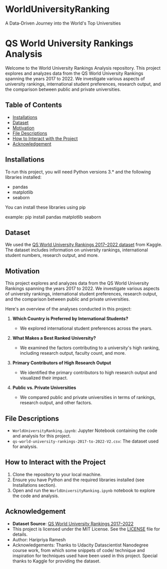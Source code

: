 # WorldUniversityRanking
A Data-Driven Journey into the World's Top Universities

# QS World University Rankings Analysis

Welcome to the World University Rankings Analysis repository. This project explores and analyzes data from the QS World University Rankings spanning the years 2017 to 2022. We investigate various aspects of university rankings, international student preferences, research output, and the comparison between public and private universities.

## Table of Contents
- [Installations](#installations)
- [Dataset](#dataset)
- [Motivation](#motivation)
- [File Descriptions](#filedescriptions)
- [How to Interact with the Project](#interact)
- [Acknowledgement](#acknowledgement)

## Installations
To run this project, you will need Python versions 3.* and the following libraries installed:

- pandas
- matplotlib
- seaborn

You can install these libraries using pip

example:
pip install pandas matplotlib seaborn

## Dataset

We used the [QS World University Rankings 2017–2022 dataset](https://www.kaggle.com/datasets/padhmam/qs-world-university-rankings-2017-2022) from Kaggle. The dataset includes information on university rankings, international student numbers, research output, and more.

## Motivation
This project explores and analyzes data from the QS World University Rankings spanning the years 2017 to 2022. We investigate various aspects of university rankings, international student preferences, research output, and the comparison between public and private universities. 

Here's an overview of the analyses conducted in this project:

1. **Which Country is Preferred by International Students?**
   - We explored international student preferences across the years.

2. **What Makes a Best Ranked University?**
   - We examined the factors contributing to a university's high ranking, including research output, faculty count, and more.

3. **Primary Contributors of High Research Output**
   - We identified the primary contributors to high research output and visualized their impact.

4. **Public vs. Private Universities**
   - We compared public and private universities in terms of rankings, research output, and other factors.

## File Descriptions
- `WorldUniversityRanking.ipynb`: Jupyter Notebook containing the code and analysis for this project.
- `qs-world-university-rankings-2017-to-2022-V2.csv`: The dataset used for analysis.

## How to Interact with the Project
1. Clone the repository to your local machine.
2. Ensure you have Python and the required libraries installed (see Installations section).
3. Open and run the `WorldUniversityRanking.ipynb` notebook to explore the code and analysis.

## Acknowledgement
- **Dataset Source**: [QS World University Rankings 2017–2022](https://www.kaggle.com/datasets/padhmam/qs-world-university-rankings-2017-2022)
- This project is licensed under the MIT License. See the [LICENSE](LICENSE) file for details.
- Author: Haripriya Ramesh
- Acknowledgements: Thanks to Udacity Datascientist Nanodegree course work, from which some snippets of code/ technique and inspiration for techniques used have been used in this project.
Special thanks to Kaggle for providing the dataset.

